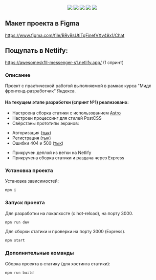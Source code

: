 <p align="center">
    <img src="https://img.shields.io/badge/astro-%5E2.4.1-B845ED" />
    <img src="https://img.shields.io/badge/node-%5E16.14.0-blue" />
    <img src="https://img.shields.io/badge/express-%5E4.18.2-green" />
    <img src="https://img.shields.io/badge/PostCSS-powered-DD3735" />
    <img src="https://img.shields.io/badge/typescript-%5E5.0.4-blue" />
</p>

## Макет проекта в Figma

https://www.figma.com/file/BRvBsUtiTgFinefVXv49x1/Chat

## Пощупать в Netlify:

https://awesomesk1ll-messenger-s1.netlify.app/ (1 спринт)

### Описание

Проект с практической работой выполняемой в рамках курса "Мидл фронтенд-разработчик" Яндекса. 

#### На текущем этапе разработки (спринт №1) реализовано:

* Настроена сборка статики с использованием [Astro](https://astro.build)
* Настроен процессинг для стилей PostCSS
* Свёрстаны прототипы экранов: 
- Авторизация ([тык](https://awesomesk1ll-messenger-s1.netlify.app/auth))
- Регистрация ([тык](https://awesomesk1ll-messenger-s1.netlify.app/reg))
- Ошибки 404 и 500 ([тык](https://awesomesk1ll-messenger-s1.netlify.app/asdf))
* Прикручен деплой из ветки на Netlify
* Прикручена сборка статики и раздача через Express

### Установка проекта

Установка зависимостей:

```bash
npm i
```

### Запуск проекта

Для разработки на локалхосте (с hot-reload), на порту 3000.

```bash
npm run dev
```

Для сборки статики и проверки на порту 3000 (Express).

```bash
npm start
```

### Дополнительные команды 

Сборка проекта в статику (для хостинга статики):

```bash
npm run build
```
